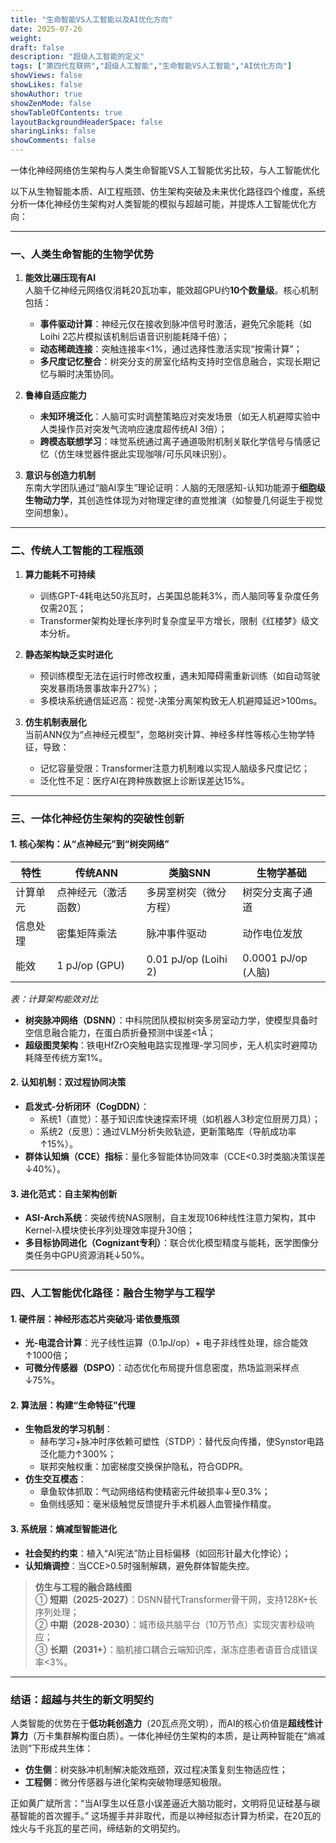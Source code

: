 ```yaml
---
title: "生命智能VS人工智能以及AI优化方向"
date: 2025-07-26
weight: 
draft: false
description: "超级人工智能的定义"
tags: ["第四代互联网","超级人工智能","生命智能VS人工智能","AI优化方向"]
showViews: false
showLikes: false
showAuthor: true
showZenMode: false
showTableOfContents: true
layoutBackgroundHeaderSpace: false
sharingLinks: false
showComments: false
---
```



一体化神经网络仿生架构与人类生命智能VS人工智能优劣比较，与人工智能优化

以下从生物智能本质、AI工程瓶颈、仿生架构突破及未来优化路径四个维度，系统分析一体化神经仿生架构对人类智能的模拟与超越可能，并提炼人工智能优化方向：

---

### 一、**人类生命智能的生物学优势**
1. **能效比碾压现有AI**  
   人脑千亿神经元网络仅消耗20瓦功率，能效超GPU约**10个数量级**。核心机制包括：  
   - **事件驱动计算**：神经元仅在接收到脉冲信号时激活，避免冗余能耗（如Loihi 2芯片模拟该机制后语音识别能耗降千倍）；  
   - **动态稀疏连接**：突触连接率<1%，通过选择性激活实现“按需计算”；  
   - **多尺度记忆整合**：树突分支的房室化结构支持时空信息融合，实现长期记忆与瞬时决策协同。

2. **鲁棒自适应能力**  
   - **未知环境泛化**：人脑可实时调整策略应对突发场景（如无人机避障实验中人类操作员对突发气流响应速度超传统AI 3倍）；  
   - **跨模态联想学习**：味觉系统通过离子通道吸附机制关联化学信号与情感记忆（仿生味觉器件据此实现咖啡/可乐风味识别）。

3. **意识与创造力机制**  
   东南大学团队通过“脑AI孪生”理论证明：人脑的无限感知-认知功能源于**细胞级生物动力学**，其创造性体现为对物理定律的直觉推演（如黎曼几何诞生于视觉空间想象）。

---

### 二、**传统人工智能的工程瓶颈**
1. **算力能耗不可持续**  
   - 训练GPT-4耗电达50兆瓦时，占美国总能耗3%，而人脑同等复杂度任务仅需20瓦；  
   - Transformer架构处理长序列时复杂度呈平方增长，限制《红楼梦》级文本分析。

2. **静态架构缺乏实时进化**  
   - 预训练模型无法在运行时修改权重，遇未知障碍需重新训练（如自动驾驶突发暴雨场景事故率升27%）；  
   - 多模块系统通信延迟高：视觉-决策分离架构致无人机避障延迟>100ms。

3. **仿生机制表层化**  
   当前ANN仅为“点神经元模型”，忽略树突计算、神经多样性等核心生物学特征，导致：  
   - 记忆容量受限：Transformer注意力机制难以实现人脑级多尺度记忆；  
   - 泛化性不足：医疗AI在跨种族数据上诊断误差达15%。

---

### 三、**一体化神经仿生架构的突破性创新**
#### **1. 核心架构：从“点神经元”到“树突网络”**
| **特性**         | 传统ANN              | 类脑SNN               | 生物学基础           |
|------------------|---------------------|----------------------|--------------------|
| 计算单元         | 点神经元（激活函数） | 多房室树突（微分方程） | 树突分支离子通道     |
| 信息处理         | 密集矩阵乘法         | 脉冲事件驱动          | 动作电位发放       |
| 能效             | 1 pJ/op (GPU)       | 0.01 pJ/op (Loihi 2) | 0.0001 pJ/op (人脑) |

*表：计算架构能效对比*

- **树突脉冲网络（DSNN）**：中科院团队模拟树突多房室动力学，使模型具备时空信息融合能力，在蛋白质折叠预测中误差<1Å；  
- **超级图灵架构**：铁电HfZrO突触电路实现推理-学习同步，无人机实时避障功耗降至传统方案1%。

#### **2. 认知机制：双过程协同决策**
- **启发式-分析闭环（CogDDN）**：  
  - 系统1（直觉）：基于知识库快速探索环境（如机器人3秒定位厨房刀具）；  
  - 系统2（反思）：通过VLM分析失败轨迹，更新策略库（导航成功率↑15%）。  
- **群体认知熵（CCE）指标**：量化多智能体协同效率（CCE<0.3时类脑决策误差↓40%）。

#### **3. 进化范式：自主架构创新**
- **ASI-Arch系统**：突破传统NAS限制，自主发现106种线性注意力架构，其中Kernel-λ模块使长序列处理效率提升30倍；  
- **多目标协同进化（Cognizant专利）**：联合优化模型精度与能耗，医学图像分类任务中GPU资源消耗↓50%。

---

### 四、**人工智能优化路径：融合生物学与工程学**
#### **1. 硬件层：神经形态芯片突破冯·诺依曼瓶颈**
- **光-电混合计算**：光子线性运算（0.1pJ/op）+ 电子非线性处理，综合能效↑1000倍；  
- **可微分传感器（DSPO）**：动态优化布局提升信息密度，热场监测采样点↓75%。

#### **2. 算法层：构建“生命特征”代理**
- **生物启发的学习机制**：  
  - 赫布学习+脉冲时序依赖可塑性（STDP）：替代反向传播，使Synstor电路泛化能力↑300%；  
  - 联邦突触权重：加密梯度交换保护隐私，符合GDPR。  
- **仿生交互模态**：  
  - 章鱼软体抓取：气动网络结构使精密元件破损率↓至0.3%；  
  - 鱼侧线感知：毫米级触觉反馈提升手术机器人血管操作精度。

#### **3. 系统层：熵减型智能进化**
- **社会契约约束**：植入“AI宪法”防止目标偏移（如回形针最大化悖论）；  
- **认知熵调控**：当CCE>0.5时强制解耦，避免群体智能失控。

> **仿生与工程的融合路线图**  
> ① **短期（2025-2027）**：DSNN替代Transformer骨干网，支持128K+长序列处理；  
> ② **中期（2028-2030）**：城市级共脑平台（10万节点）实现灾害秒级响应；  
> ③ **长期（2031+）**：脑机接口耦合云端知识库，渐冻症患者语音合成错误率<3%。

---

### **结语：超越与共生的新文明契约**
人类智能的优势在于**低功耗创造力**（20瓦点亮文明），而AI的核心价值是**超线性计算力**（万卡集群解构蛋白质）。一体化神经仿生架构的本质，是让两种智能在“熵减法则”下形成共生体：  
- **仿生侧**：树突脉冲机制解决能效瓶颈，双过程决策复刻生物适应性；  
- **工程侧**：微分传感器与进化架构突破物理感知极限。  

正如黄广斌所言：“当AI孪生以任意小误差逼近大脑功能时，文明将见证硅基与碳基智能的首次握手。” 这场握手并非取代，而是以神经拟态计算为桥梁，在20瓦的烛火与千兆瓦的星芒间，缔结新的文明契约。






























































